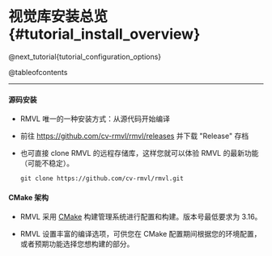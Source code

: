 视觉库安装总览 {#tutorial_install_overview}
============

@next_tutorial{tutorial_configuration_options}

@tableofcontents

------

#### 源码安装

- RMVL 唯一的一种安装方式：从源代码开始编译

- 前往 https://github.com/cv-rmvl/rmvl/releases 并下载 "Release" 存档

- 也可直接 clone RMVL 的远程存储库，这样您就可以体验 RMVL 的最新功能（可能不稳定）。
  ```shell
  git clone https://github.com/cv-rmvl/rmvl.git
  ```

#### CMake 架构

- RMVL 采用 [CMake](https://cmake.org) 构建管理系统进行配置和构建。版本号最低要求为 3.16。

- RMVL 设置丰富的编译选项，可供您在 CMake 配置期间根据您的环境配置，或者预期功能选择您想构建的部分。
